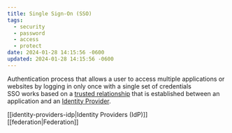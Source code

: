 ```yaml
---
title: Single Sign-On (SSO)
tags:
  - security
  - password
  - access
  - protect
date: 2024-01-28 14:15:56 -0600
updated: 2024-01-28 14:15:56 -0600
---
```


Authentication process that allows a user to access multiple applications or websites by logging in only once with a single set of credentials  
SSO works based on a <u>trusted relationship</u> that is established between an application and an <u>Identity Provider</u>.

[[identity-providers-idp|Identity Providers (IdP)]]  
[[federation|Federation]]
